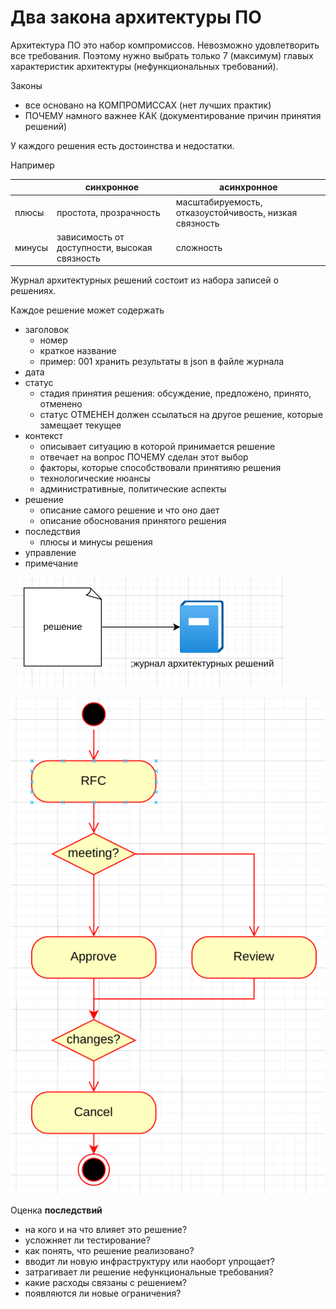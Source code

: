 # Два закона архитектуры ПО

Архитектура ПО это набор компромиссов. Невозможно удовлетворить все требования. 
Поэтому нужно выбрать только 7 (максимум) главых характеристик архитектуры (нефункциональных требований).

Законы
- все основано на КОМПРОМИССАХ (нет лучших практик)
- ПОЧЕМУ намного важнее КАК (документирование причин принятия решений)

У каждого решения есть достоинства и недостатки.

Например

|        | синхронное                                    | асинхронное                                            |
|--------|-----------------------------------------------|--------------------------------------------------------|
| плюсы  | простота, прозрачность                        | масштабируемость, отказоустойчивость, низкая связность |
| минусы | зависимость от доступности, высокая связность | сложность                                              |


Журнал архитектурных решений состоит из набора записей о решениях.

Каждое решение может содержать
- заголовок
  - номер
  - краткое название
  - пример: 001 хранить результаты в json в файле журнала
- дата
- статус
  - стадия принятия решения: обсуждение, предложено, принято, отменено
  - статус ОТМЕНЕН должен ссылаться на другое решение, которые замещает текущее
- контекст
  - описывает ситуацию в которой принимается решение
  - отвечает на вопрос ПОЧЕМУ сделан этот выбор 
  - факторы, которые способствовали принятияю решения
  - технологические нюансы
  - административные, политические аспекты
- решение
  - описание самого решение и что оно дает
  - описание обоснования принятого решения
- последствия
  - плюсы и минусы решения
- управление
- примечание

![Журнал архитектурных решений](03_01.png)

![Статусы](03_02.png)

Оценка **последствий**
- на кого и на что влияет это решение?
- усложняет ли тестирование?
- как понять, что решение реализовано?
- вводит ли новую инфраструктуру или наоборт упрощает?
- затрагивает ли решение нефункциональные требования?
- какие расходы связаны с решением?
- появляются ли новые ограничения?

